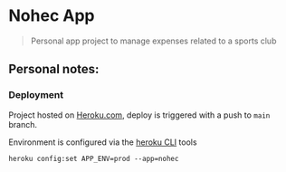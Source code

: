 # Nohec App

> Personal app project to manage expenses related to a sports club

## Personal notes:

### Deployment

Project hosted on [Heroku.com](heroku.com), deploy is triggered with a push to `main` branch.

Environment is configured via the [heroku CLI](https://devcenter.heroku.com/articles/using-the-cli) tools

```
heroku config:set APP_ENV=prod --app=nohec
```